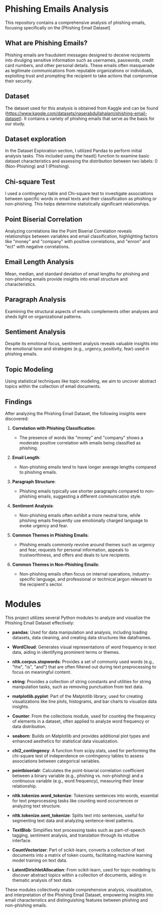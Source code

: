 # Phishing Emails Analysis
This repository contains a comprehensive analysis of phishing emails, focusing specifically on the [Phishing Email Dataset]

## What are Phishing Emails?
Phishing emails are fraudulent messages designed to deceive recipients into divulging sensitive information such as usernames, passwords, credit card numbers, and other personal details. These emails often masquerade as legitimate communications from reputable organizations or individuals, exploiting trust and prompting the recipient to take actions that compromise their security.

## Dataset

The dataset used for this analysis is obtained from Kaggle and can be found (https://www.kaggle.com/datasets/naserabdullahalam/phishing-email-dataset). It contains a variety of phishing emails that serve as the basis for our study.

## Dataset exploration

In the Dataset Exploration section, I utilized Pandas to perform initial analysis tasks. This included using the head() function to examine basic dataset characteristics and assessing the distribution between two labels: 0 (Non-Phishing) and 1 (Phishing).


## Chi-square Test

I used a contingency table and Chi-square test to investigate associations between specific words in email texts and their classification as phishing or non-phishing. This helps determine statistically significant relationships.

## Point Biserial Correlation

Analyzing correlations like the Point Biserial Correlation reveals relationships between variables and email classification, highlighting factors like "money" and "company" with positive correlations, and "enron" and "ect" with negative correlations.

## Email Length Analysis

Mean, median, and standard deviation of email lengths for phishing and non-phishing emails provide insights into email structure and characteristics.

## Paragraph Analysis

Examining the structural aspects of emails complements other analyses and sheds light on organizational patterns.

## Sentiment Analysis

Despite its emotional focus, sentiment analysis reveals valuable insights into the emotional tone and strategies (e.g., urgency, positivity, fear) used in phishing emails.

## Topic Modeling

Using statistical techniques like topic modeling, we aim to uncover abstract topics within the collection of email documents.

## Findings

After analyzing the Phishing Email Dataset, the following insights were discovered:

1. **Correlation with Phishing Classification**:
   - The presence of words like "money" and "company" shows a moderate positive correlation with emails being classified as phishing.

2. **Email Length**:
   - Non-phishing emails tend to have longer average lengths compared to phishing emails.

3. **Paragraph Structure**:
   - Phishing emails typically use shorter paragraphs compared to non-phishing emails, suggesting a different communication style.

4. **Sentiment Analysis**:
   - Non-phishing emails often exhibit a more neutral tone, while phishing emails frequently use emotionally charged language to evoke urgency and fear.

5. **Common Themes in Phishing Emails**:
   - Phishing emails commonly revolve around themes such as urgency and fear, requests for personal information, appeals to trustworthiness, and offers and deals to lure recipients.

6. **Common Themes in Non-Phishing Emails**:
   - Non-phishing emails often focus on internal operations, industry-specific language, and professional or technical jargon relevant to the recipient's sector.

# Modules

This project utilizes several Python modules to analyze and visualize the Phishing Email Dataset effectively:

- **pandas**: Used for data manipulation and analysis, including loading datasets, data cleaning, and creating data structures like dataframes.

- **WordCloud**: Generates visual representations of word frequency in text data, aiding in identifying prominent terms or themes.

- **nltk.corpus.stopwords**: Provides a set of commonly used words (e.g., "the", "is", "and") that are often filtered out during text preprocessing to focus on meaningful content.

- **string**: Provides a collection of string constants and utilities for string manipulation tasks, such as removing punctuation from text data.

- **matplotlib.pyplot**: Part of the Matplotlib library, used for creating visualizations like line plots, histograms, and bar charts to visualize data insights.

- **Counter**: From the collections module, used for counting the frequency of elements in a dataset, often applied to analyze word frequency or data distribution.

- **seaborn**: Builds on Matplotlib and provides additional plot types and enhanced aesthetics for statistical data visualization.

- **chi2_contingency**: A function from scipy.stats, used for performing the chi-square test of independence on contingency tables to assess associations between categorical variables.

- **pointbiserialr**: Calculates the point-biserial correlation coefficient between a binary variable (e.g., phishing vs. non-phishing) and a continuous variable (e.g., word frequency), measuring their linear relationship.

- **nltk.tokenize.word_tokenize**: Tokenizes sentences into words, essential for text preprocessing tasks like counting word occurrences or analyzing text structure.

- **nltk.tokenize.sent_tokenize**: Splits text into sentences, useful for segmenting text data and analyzing sentence-level patterns.

- **TextBlob**: Simplifies text processing tasks such as part-of-speech tagging, sentiment analysis, and translation through its intuitive interface.

- **CountVectorizer**: Part of scikit-learn, converts a collection of text documents into a matrix of token counts, facilitating machine learning model training on text data.

- **LatentDirichletAllocation**: From scikit-learn, used for topic modeling to discover abstract topics within a collection of documents, aiding in thematic analysis of text data.

These modules collectively enable comprehensive analysis, visualization, and interpretation of the Phishing Email Dataset, empowering insights into email characteristics and distinguishing features between phishing and non-phishing emails.







